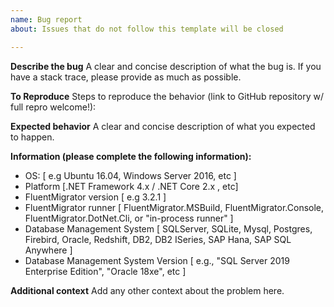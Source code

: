 ```yaml
---
name: Bug report
about: Issues that do not follow this template will be closed

---
```


**Describe the bug**
A clear and concise description of what the bug is.  If you have a stack trace, please provide as much as possible.

**To Reproduce**
Steps to reproduce the behavior (link to GitHub repository w/ full repro welcome!):

**Expected behavior**
A clear and concise description of what you expected to happen.

**Information (please complete the following information):**
 - OS: [ e.g Ubuntu 16.04, Windows Server 2016, etc ]
 - Platform [.NET Framework 4.x / .NET Core 2.x , etc]
 - FluentMigrator version [ e.g 3.2.1 ]
 - FluentMigrator runner [ FluentMigrator.MSBuild, FluentMigrator.Console, FluentMigrator.DotNet.Cli, or "in-process runner" ]
 - Database Management System [ SQLServer, SQLite, Mysql, Postgres, Firebird, Oracle, Redshift, DB2, DB2 ISeries, SAP Hana, SAP SQL Anywhere ]
 - Database Management System Version [ e.g., "SQL Server 2019 Enterprise Edition", "Oracle 18xe", etc ]

**Additional context**
Add any other context about the problem here.
